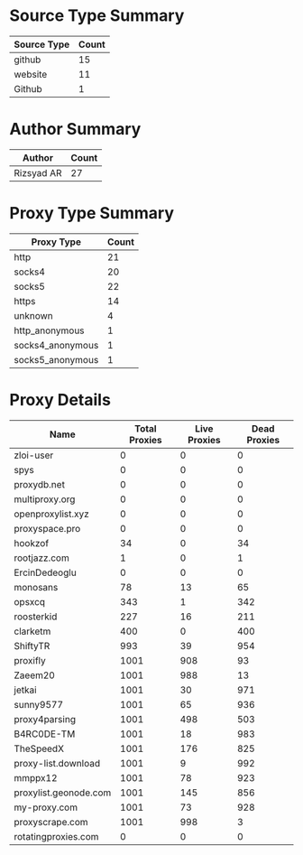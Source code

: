 # Source Type Summary

| Source Type | Count |
|-------------|-------|
| github | 15 |
| website | 11 |
| Github | 1 |


# Author Summary

| Author | Count |
|--------|-------|
| Rizsyad AR | 27 |


# Proxy Type Summary

| Proxy Type | Count |
|------------|-------|
| http | 21 |
| socks4 | 20 |
| socks5 | 22 |
| https | 14 |
| unknown | 4 |
| http_anonymous | 1 |
| socks4_anonymous | 1 |
| socks5_anonymous | 1 |


# Proxy Details

| Name | Total Proxies | Live Proxies | Dead Proxies |
|------|---------------|--------------|---------------|
| zloi-user | 0 | 0 | 0 |
| spys | 0 | 0 | 0 |
| proxydb.net | 0 | 0 | 0 |
| multiproxy.org | 0 | 0 | 0 |
| openproxylist.xyz | 0 | 0 | 0 |
| proxyspace.pro | 0 | 0 | 0 |
| hookzof | 34 | 0 | 34 |
| rootjazz.com | 1 | 0 | 1 |
| ErcinDedeoglu | 0 | 0 | 0 |
| monosans | 78 | 13 | 65 |
| opsxcq | 343 | 1 | 342 |
| roosterkid | 227 | 16 | 211 |
| clarketm | 400 | 0 | 400 |
| ShiftyTR | 993 | 39 | 954 |
| proxifly | 1001 | 908 | 93 |
| Zaeem20 | 1001 | 988 | 13 |
| jetkai | 1001 | 30 | 971 |
| sunny9577 | 1001 | 65 | 936 |
| proxy4parsing | 1001 | 498 | 503 |
| B4RC0DE-TM | 1001 | 18 | 983 |
| TheSpeedX | 1001 | 176 | 825 |
| proxy-list.download | 1001 | 9 | 992 |
| mmppx12 | 1001 | 78 | 923 |
| proxylist.geonode.com | 1001 | 145 | 856 |
| my-proxy.com | 1001 | 73 | 928 |
| proxyscrape.com | 1001 | 998 | 3 |
| rotatingproxies.com | 0 | 0 | 0 |
